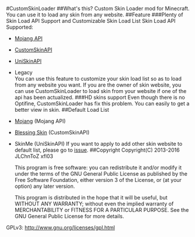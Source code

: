 #CustomSkinLoader
##What's this?
Custom Skin Loader mod for Minecraft.
You can use it to load any skin from any website.
##Feature
###Plenty of Skin Load API Support and Customizable Skin Load List
Skin Load API Supported:
- [Mojang API](http://wiki.vg/Mojang_API)
- [CustomSkinAPI](https://github.com/xfl03/CustomSkinLoaderAPI/tree/master/CustomSkinAPI)
- [UniSkinAPI](https://github.com/RecursiveG/UniSkinServer/tree/master/doc)
- Legacy  
You can use this feature to customize your skin load list so as to load from any website you want.
If you are the owner of skin website, you can use CustomSkinLoader to load skin from your website if one of the api has been actualized.
###HD skins support
Even though there is no Optifine, CustomSkinLoader has fix this problem.
You can easily to get a better view in skin.
##Default Load List
- [Mojang](http://www.minecraft.net/) (Mojang API)
- [Blessing Skin](https://skin.prinzeugen.net/) (CustomSkinAPI)
- SkinMe (UniSkinAPI)
If you want to apply to add other skin website to default list, please go to [issue](https://github.com/JLChnToZ/MCCustomSkinLoader/issues).
##Copyright
Copyright(C) 2013-2016 JLChnToZ xfl03

    This program is free software: you can redistribute it and/or modify it under the terms of the GNU General Public License as published by the Free Software Foundation, either version 3 of the License, or (at your option) any later version.
    
    This program is distributed in the hope that it will be useful, but WITHOUT ANY WARRANTY; without even the implied warranty of MERCHANTABILITY or FITNESS FOR A PARTICULAR PURPOSE.  See the GNU General Public License for more details.
    
GPLv3: http://www.gnu.org/licenses/gpl.html

